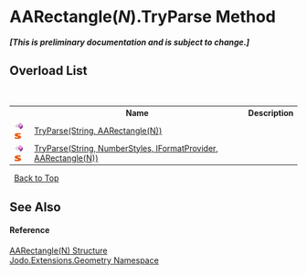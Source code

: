 # AARectangle(*N*).TryParse Method 
 _**\[This is preliminary documentation and is subject to change.\]**_


## Overload List
&nbsp;<table><tr><th></th><th>Name</th><th>Description</th></tr><tr><td>![Public method](media/pubmethod.gif "Public method")![Static member](media/static.gif "Static member")</td><td><a href="M_Jodo_Extensions_Geometry_AARectangle_1_TryParse">TryParse(String, AARectangle(N))</a></td><td /></tr><tr><td>![Public method](media/pubmethod.gif "Public method")![Static member](media/static.gif "Static member")</td><td><a href="M_Jodo_Extensions_Geometry_AARectangle_1_TryParse_1">TryParse(String, NumberStyles, IFormatProvider, AARectangle(N))</a></td><td /></tr></table>&nbsp;
<a href="#aarectangle(*n*).tryparse-method">Back to Top</a>

## See Also


#### Reference
<a href="T_Jodo_Extensions_Geometry_AARectangle_1">AARectangle(N) Structure</a><br /><a href="N_Jodo_Extensions_Geometry">Jodo.Extensions.Geometry Namespace</a><br />
